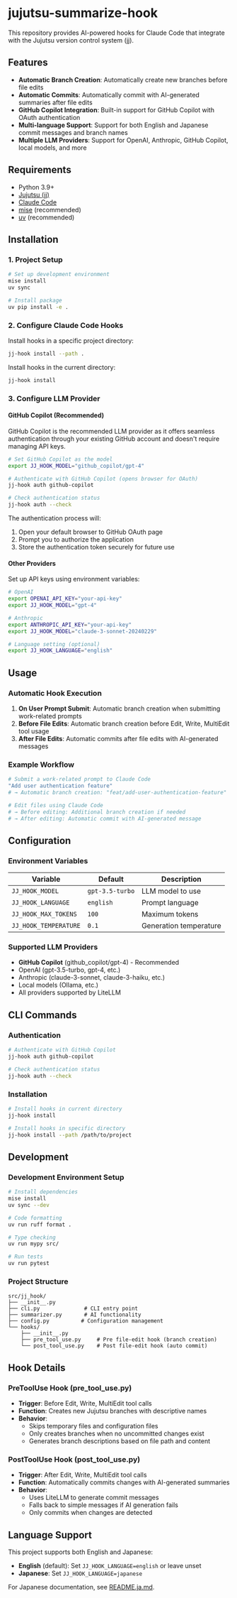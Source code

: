 # jujutsu-summarize-hook

This repository provides AI-powered hooks for Claude Code that integrate with the Jujutsu version control system (jj).

## Features

- **Automatic Branch Creation**: Automatically create new branches before file edits
- **Automatic Commits**: Automatically commit with AI-generated summaries after file edits
- **GitHub Copilot Integration**: Built-in support for GitHub Copilot with OAuth authentication
- **Multi-language Support**: Support for both English and Japanese commit messages and branch names
- **Multiple LLM Providers**: Support for OpenAI, Anthropic, GitHub Copilot, local models, and more

## Requirements

- Python 3.9+
- [Jujutsu (jj)](https://github.com/martinvonz/jj)
- [Claude Code](https://claude.ai/code)
- [mise](https://mise.jdx.dev/) (recommended)
- [uv](https://docs.astral.sh/uv/) (recommended)

## Installation

### 1. Project Setup

```bash
# Set up development environment
mise install
uv sync

# Install package
uv pip install -e .
```

### 2. Configure Claude Code Hooks

Install hooks in a specific project directory:

```bash
jj-hook install --path .
```

Install hooks in the current directory:

```bash
jj-hook install
```

### 3. Configure LLM Provider

#### GitHub Copilot (Recommended)

GitHub Copilot is the recommended LLM provider as it offers seamless authentication through your existing GitHub account and doesn't require managing API keys.

```bash
# Set GitHub Copilot as the model
export JJ_HOOK_MODEL="github_copilot/gpt-4"

# Authenticate with GitHub Copilot (opens browser for OAuth)
jj-hook auth github-copilot

# Check authentication status
jj-hook auth --check
```

The authentication process will:
1. Open your default browser to GitHub OAuth page
2. Prompt you to authorize the application 
3. Store the authentication token securely for future use

#### Other Providers

Set up API keys using environment variables:

```bash
# OpenAI
export OPENAI_API_KEY="your-api-key"
export JJ_HOOK_MODEL="gpt-4"

# Anthropic
export ANTHROPIC_API_KEY="your-api-key"
export JJ_HOOK_MODEL="claude-3-sonnet-20240229"

# Language setting (optional)
export JJ_HOOK_LANGUAGE="english"
```

## Usage

### Automatic Hook Execution

1. **On User Prompt Submit**: Automatic branch creation when submitting work-related prompts
2. **Before File Edits**: Automatic branch creation before Edit, Write, MultiEdit tool usage  
3. **After File Edits**: Automatic commits after file edits with AI-generated messages

### Example Workflow

```bash
# Submit a work-related prompt to Claude Code
"Add user authentication feature"
# → Automatic branch creation: "feat/add-user-authentication-feature"

# Edit files using Claude Code
# → Before editing: Additional branch creation if needed
# → After editing: Automatic commit with AI-generated message
```

## Configuration

### Environment Variables

| Variable | Default | Description |
|----------|---------|-------------|
| `JJ_HOOK_MODEL` | `gpt-3.5-turbo` | LLM model to use |
| `JJ_HOOK_LANGUAGE` | `english` | Prompt language |
| `JJ_HOOK_MAX_TOKENS` | `100` | Maximum tokens |
| `JJ_HOOK_TEMPERATURE` | `0.1` | Generation temperature |

### Supported LLM Providers

- **GitHub Copilot** (github_copilot/gpt-4) - Recommended
- OpenAI (gpt-3.5-turbo, gpt-4, etc.)
- Anthropic (claude-3-sonnet, claude-3-haiku, etc.)
- Local models (Ollama, etc.)
- All providers supported by LiteLLM

## CLI Commands

### Authentication

```bash
# Authenticate with GitHub Copilot
jj-hook auth github-copilot

# Check authentication status
jj-hook auth --check
```

### Installation

```bash
# Install hooks in current directory
jj-hook install

# Install hooks in specific directory
jj-hook install --path /path/to/project
```

## Development

### Development Environment Setup

```bash
# Install dependencies
mise install
uv sync --dev

# Code formatting
uv run ruff format .

# Type checking
uv run mypy src/

# Run tests
uv run pytest
```

### Project Structure

```
src/jj_hook/
├── __init__.py
├── cli.py              # CLI entry point
├── summarizer.py       # AI functionality
├── config.py          # Configuration management
└── hooks/
    ├── __init__.py
    ├── pre_tool_use.py     # Pre file-edit hook (branch creation)
    └── post_tool_use.py    # Post file-edit hook (auto commit)
```

## Hook Details

### PreToolUse Hook (pre_tool_use.py)
- **Trigger**: Before Edit, Write, MultiEdit tool calls
- **Function**: Creates new Jujutsu branches with descriptive names
- **Behavior**: 
  - Skips temporary files and configuration files
  - Only creates branches when no uncommitted changes exist
  - Generates branch descriptions based on file path and content

### PostToolUse Hook (post_tool_use.py)
- **Trigger**: After Edit, Write, MultiEdit tool calls
- **Function**: Automatically commits changes with AI-generated summaries
- **Behavior**:
  - Uses LiteLLM to generate commit messages
  - Falls back to simple messages if AI generation fails
  - Only commits when changes are detected

## Language Support

This project supports both English and Japanese:

- **English** (default): Set `JJ_HOOK_LANGUAGE=english` or leave unset
- **Japanese**: Set `JJ_HOOK_LANGUAGE=japanese`

For Japanese documentation, see [README.ja.md](README.ja.md).
